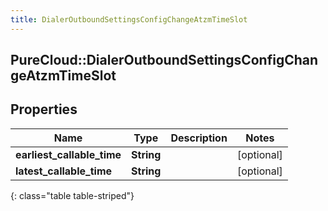 ```yaml
---
title: DialerOutboundSettingsConfigChangeAtzmTimeSlot
---
```

## PureCloud::DialerOutboundSettingsConfigChangeAtzmTimeSlot

## Properties

|Name | Type | Description | Notes|
|------------ | ------------- | ------------- | -------------|
| **earliest_callable_time** | **String** |  | [optional] |
| **latest_callable_time** | **String** |  | [optional] |
{: class="table table-striped"}


